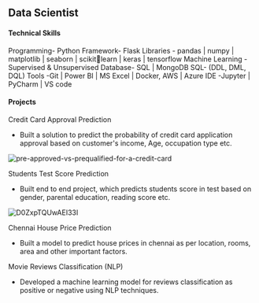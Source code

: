 ## Data Scientist

#### Technical Skills

Programming- Python 
Framework- Flask 
Libraries - pandas | numpy | 
matplotlib | seaborn | scikitlearn | keras | tensorflow 
Machine Learning -Supervised 
& Unsupervised 
Database- SQL | MongoDB 
SQL- (DDL, DML, DQL) 
Tools -Git | Power BI | MS 
Excel | Docker, AWS | Azure 
IDE -Jupyter | PyCharm | VS 
code

#### Projects
Credit Card Approval Prediction 
* Built a solution to predict the probability of credit card 
application approval based on customer's income, 
Age, occupation type etc. 

![pre-approved-vs-prequalified-for-a-credit-card](https://github.com/mayank00927/mayank00927.github.io/assets/96683686/917a49f2-e782-43ba-a216-f2ec219ddf35)

Students Test Score Prediction 
* Built end to end project, which predicts students score 
in test based on gender, parental education, reading 
score etc. 

 ![D0ZxpTQUwAEI33I](https://github.com/mayank00927/mayank00927.github.io/assets/96683686/0a334363-e5ab-4069-b294-a21616816109)

Chennai House Price Prediction 
* Built a model to predict house prices in chennai as 
per location, rooms, area and other important factors. 
 

Movie Reviews Classification (NLP) 
* Developed a machine learning model for reviews 
classification as positive or negative using NLP 
techniques. 
